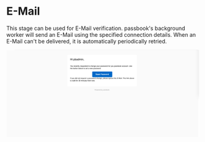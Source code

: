 # E-Mail

This stage can be used for E-Mail verification. passbook's background worker will send an E-Mail using the specified connection details. When an E-Mail can't be delivered, it is automatically periodically retried.

![](email-recovery.png)
